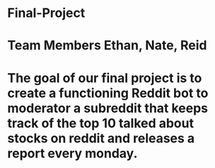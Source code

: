 # Final-Project
# Team Members Ethan, Nate, Reid
# The goal of our final project is to create a functioning Reddit bot to moderator a subreddit that keeps track of the top 10 talked about stocks on reddit and releases a report every monday.
